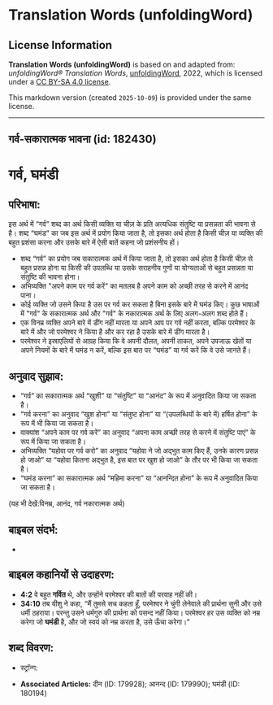# Translation Words (unfoldingWord)

## License Information

**Translation Words (unfoldingWord)** is based on and adapted from: _unfoldingWord® Translation Words_, [unfoldingWord](https://unfoldingword.org/utw), 2022, which is licensed under a [CC BY-SA 4.0 license](https://creativecommons.org/licenses/by-sa/4.0/legalcode.en).

This markdown version (created `2025-10-09`) is provided under the same license.



--------------------------------

## गर्व-सकारात्मक भावना (id: 182430)

गर्व, घमंडी
===========

परिभाषा:
--------

इस अर्थ में “गर्व” शब्द का अर्थ किसी व्यक्ति या चीज़ के प्रति अत्यधिक संतुष्टि या प्रसन्नता की भावना से है। शब्द “घमंड” का जब इस अर्थ में प्रयोग किया जाता है, तो इसका अर्थ होता है किसी चीज़ या व्यक्ति की बहुत प्रशंसा करना और उसके बारे में ऐसी बातें कहना जो प्रशंसनीय हों।

* शब्द “गर्व” का प्रयोग जब सकारात्मक अर्थ में किया जाता है, तो इसका अर्थ होता है किसी चीज़ से बहुत प्रसन्न होना या किसी की उपलब्धि या उसके सराहनीय गुणों या योग्यताओं से बहुत प्रसन्नता या संतुष्टि की भावना होना।
* अभिव्यक्ति "अपने काम पर गर्व करें" का मतलब है अपने काम को अच्छी तरह से करने में आनंद पाना।
* कोई व्यक्ति जो उसने किया है उस पर गर्व कर सकता है बिना इसके बारे में घमंड किए। कुछ भाषाओं में "गर्व" के सकारात्मक अर्थ और "गर्व" के नकारात्मक अर्थ के लिए अलग\-अलग शब्द होते हैं।
* एक विनम्र व्यक्ति अपने बारे में डींग नहीं मारता या अपने आप पर गर्व नहीं करता, बल्कि परमेश्वर के बारे में और जो परमेश्वर ने किया है और कर रहा है उसके बारे में डींग मारता है।
* परमेश्‍वर ने इस्राएलियों से आग्रह किया कि वे अपनी दौलत, अपनी ताकत, अपने उपजाऊ खेतों या अपने नियमों के बारे में घमंड न करें, बल्कि इस बात पर “घमंड” या गर्व करें कि वे उसे जानते हैं।

अनुवाद सुझाव:
-------------

* “गर्व” का सकारात्मक अर्थ “खुशी” या “संतुष्टि” या “आनंद” के रूप में अनुवादित किया जा सकता है।
* “गर्व करना” का अनुवाद “खुश होना” या “संतुष्ट होना” या “(उपलब्धियों के बारे में) हर्षित होना” के रूप में भी किया जा सकता है।
* वाक्यांश “अपने काम पर गर्व करें” का अनुवाद “अपना काम अच्छी तरह से करने में संतुष्टि पाएं” के रूप में किया जा सकता है।
* अभिव्यक्ति “यहोवा पर गर्व करो” का अनुवाद “यहोवा ने जो अद्भुत काम किए हैं, उनके कारण प्रसन्न हो जाओ” या “यहोवा कितना अद्भुत है, इस बात पर खुश हो जाओ” के तौर पर भी किया जा सकता है।
* “घमंड करना” का सकारात्मक अर्थ “महिमा करना” या “आनन्दित होना” के रूप में अनुवादित किया जा सकता है।

(यह भी देखें:विनम्र, आनंद, गर्व नकारात्मक अर्थ)

बाइबल संदर्भ:
-------------

* 

बाइबल कहानियों से उदाहरण:
-------------------------

* **4:2** वे बहुत **गर्वित** थे, और उन्होंने परमेश्वर की बातों की परवाह नहीं की।
* **34:10** तब यीशु ने कहा, “मैं तुमसे सच कहता हूँ, परमेश्वर ने चुंगी लेनेवाले की प्रार्थना सुनी और उसे धर्मी ठहराया। परन्तु उसने धर्मगुरु की प्रार्थना को पसन्द नहीं किया। परमेश्वर हर उस व्यक्ति को नम्र करेगा जो **घमंडी** है, और जो स्वयं को नम्र करता है, उसे ऊँचा करेगा।”

शब्द विवरण:
-----------

* स्ट्रॉन्ग:

* **Associated Articles:** दीन (ID: 179928); आनन्द (ID: 179990); घमंडी (ID: 180194)

